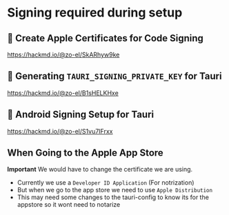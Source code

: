 # Signing required during setup

## 🔐 Create Apple Certificates for Code Signing

https://hackmd.io/@zo-el/SkARhyw9ke

## 🔐 Generating `TAURI_SIGNING_PRIVATE_KEY` for Tauri

https://hackmd.io/@zo-el/B1sHELKHxe

## 🔐 Android Signing Setup for Tauri

https://hackmd.io/@zo-el/S1vu7IFrxx

## When Going to the Apple App Store

**Important**
We would have to change the certificate we are using.

- Currently we use a `Developer ID Application` (For notrization)
- But when we go to the app store we need to use `Apple Distribution`
- This may need some changes to the tauri-config to know its for the appstore so it wont need to notarize
